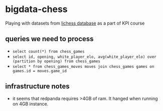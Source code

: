 # bigdata-chess

Playing with datasets from [lichess database](https://database.lichess.org/) as a part of KPI course

## queries we need to process

- `select count(*) from chess_games`
- `select id, opening, white_player_elo, avg(white_player_elo) over (partition by opening) from chess_games`
- `select * from chess_games_moves moves join chess_games games on games.id = moves.game_id`

## infrastructure notes

- it seems that redpanda requires >4GB of ram. It hanged when running on 4GB instance.